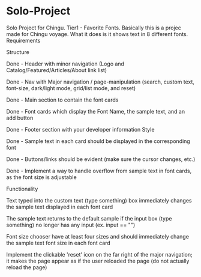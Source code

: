 # Solo-Project
Solo Project for Chingu. Tier1 - Favorite Fonts.
 Basically this is a projec made for Chingu voyage. 
 What it does is it shows text in 8 different fonts.
 Requirements

Structure

Done -  Header with minor navigation (Logo and Catalog/Featured/Articles/About link list)

Done -  Nav with Major navigation / page-manipulation (search, custom text, font-size, dark/light mode, grid/list mode, and reset)

Done -  Main section to contain the font cards 

Done - Font cards which display the Font Name, the sample text, and an add button

Done -  Footer section with your developer information
Style

Done - Sample text in each card should be displayed in the corresponding font

Done - Buttons/links should be evident (make sure the cursor changes, etc.)

Done - Implement a way to handle overflow from sample text in font cards, as the font size is adjustable

Functionality

 Text typed into the custom text (type something) box immediately changes the sample text displayed in each font card
 
 The sample text returns to the default sample if the input box (type something) no longer has any input (ex. input == "")
 
 Font size chooser  have at least four sizes and should immediately change the sample text font size in each font card
  
 Implement the clickable 'reset' icon on the far right of the major navigation; it makes the page appear as if the user reloaded the page (do not actually reload the page)
